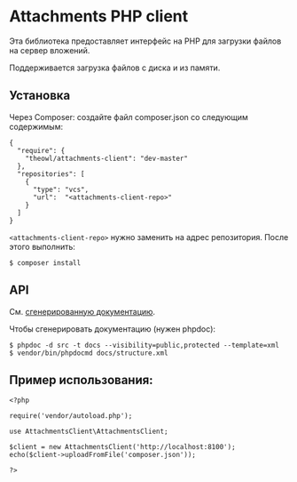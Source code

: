# Attachments PHP client

Эта библиотека предоставляет интерфейс на PHP для загрузки файлов на
сервер вложений.

Поддерживается загрузка файлов с диска и из памяти.

## Установка

Через Composer: создайте файл composer.json со следующим содержимым:
```
{
  "require": {
    "theowl/attachments-client": "dev-master"
  },
  "repositories": [
    {
      "type": "vcs",
      "url":  "<attachments-client-repo>"
    }
  ]
}
```

`<attachments-client-repo>` нужно заменить на адрес репозитория.
После этого выполнить:
```
$ composer install
```

## API

См. [сгенерированную документацию](ApiIndex.md).

Чтобы сгенерировать документацию (нужен phpdoc):
```
$ phpdoc -d src -t docs --visibility=public,protected --template=xml
$ vendor/bin/phpdocmd docs/structure.xml
```

## Пример использования:
```
<?php

require('vendor/autoload.php');

use AttachmentsClient\AttachmentsClient;

$client = new AttachmentsClient('http://localhost:8100');
echo($client->uploadFromFile('composer.json'));

?>
```

